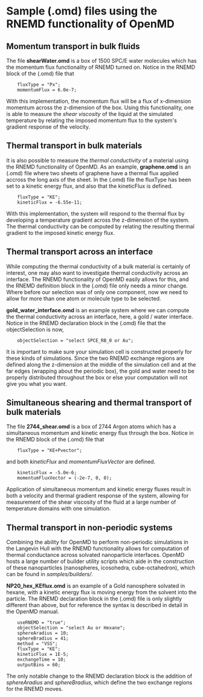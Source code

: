 # Sample (.omd) files using the RNEMD functionality of OpenMD

## Momentum transport in bulk fluids
The file **shearWater.omd** is a box of 1500 SPC/E water molecules which has the momentum flux functionality of RNEMD turned on. Notice in the RNEMD block of the (.omd) file that

```
	fluxType = "Px";
	momentumFlux = 6.0e-7;
```

With this implementation, the momentum flux will be a flux of x-dimension momentum across the z-dimension of the box. Using this functionality, one is able to measure the *shear viscosity* of the liquid at the simulated temperature by relating the imposed momentum flux to the system's gradient response of the velocity. 

## Thermal transport in bulk materials
It is also possible to measure the *thermal conductivity* of a material using the RNEMD functionality of OpenMD. As an example, **graphene.omd** is an (.omd) file where two sheets of graphene have a thermal flux applied accross the long axis of the sheet. In the (.omd) file the fluxType has been set to a kinetic energy flux, and also that the kineticFlux is defined.

```
	fluxType = "KE";
	kineticFlux = -6.55e-11;
```
	
With this implementation, the system will respond to the thermal flux by developing a temperature gradient across the z-dimension of the system. The thermal conductivity can be computed by relating the resulting thermal gradient to the imposed kinetic energy flux.

## Thermal transport across an interface
While computing the thermal conductivity of a bulk material is certainly of interest, one may also want to investigate thermal conductivity across an interface. The RNEMD functionality of OpenMD easily allows for this, and the RNEMD definition block in the (.omd) file only needs a minor change. Where before our selection was of only one component, now we need to allow for more than one atom or molecule type to be selected.

**gold_water_interface.omd** is an example system where we can compute the thermal conductivity across an interface, here, a gold / water interface. Notice in the RNEMD declaration block in the (.omd) file that the objectSelection is now,

```
	objectSelection = "select SPCE_RB_0 or Au";
```

It is important to make sure your simulation cell is constructed properly for these kinds of simulations. Since the two RNEMD exchange regions are defined along the z-dimension at the middle of the simulation cell and at the far edges (wrapping about the periodic box), the gold and water need to be properly distributed throughout the box or else your computation will not give you what you want.


## Simultaneous shearing and thermal transport of bulk materials
The file **2744_shear.omd** is a box of 2744 Argon atoms which has a simultaneous momentum and kinetic energy flux through the box. Notice in the RNEMD block of the (.omd) file that

```
	fluxType = "KE+Pvector";
```

and both *kineticFlux* and *momentumFluxVector* are defined.

```
	kineticFlux = -5.0e-6;
	momentumFluxVector = (-2e-7, 0, 0);
```

Application of simultaneous momentum and kinetic energy fluxes result in both a velocity and thermal gradient response of the system, allowing for measurement of the shear viscosity of the fluid at a large number of temperature domains with one simulation. 


## Thermal transport in non-periodic systems
Combining the ability for OpenMD to perform non-periodic simulations in the Langevin Hull with the RNEMD functionality allows for computation of thermal conductance across solvated nanoparticle interfaces. OpenMD hosts a large number of builder utility scripts which aide in the construction of these nanoparticles (nanospheres, icosohedra, cube-octahedron), which can be found in *samples/builders/*.

**NP20_hex_KEflux.omd** is an example of a Gold nanosphere solvated in hexane, with a kinetic energy flux is moving energy from the solvent into the particle. The RNEMD declaration block in the (.omd) file is only slightly different than above, but for reference the syntax is described in detail in the OpenMD manual.

```
	useRNEMD = "true";
	objectSelection = "select Au or Hexane";
	sphereAradius = 10;
	sphereBradius = 41;
	method = "VSS";
	fluxType = "KE";
	kineticFlux = 1E-5;
	exchangeTime = 10;
	outputBins = 60;

```
The only notable change to the RNEMD declaration block is the addition of *sphereAradius* and *sphereBradius*, which define the two exchange regions for the RNEMD moves. 
